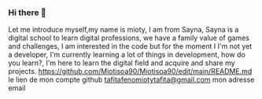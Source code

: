 ### Hi there 👋
Let me introduce myself,my name is mioty,
I am from Sayna, Sayna is a digital school to learn digital professions, we have a family value of games and challenges, I am interested in the code but for the moment I I'm not yet a developer,
I'm currently learning a lot of things in development, how do you learn?,
I'm here to learn the digital field and acquire and share my projects.
https://github.com/Miotisoa90/Miotisoa90/edit/main/README.md le lien de mon compte github
tafitafenomiotytafita@gmail.com mon adresse email


